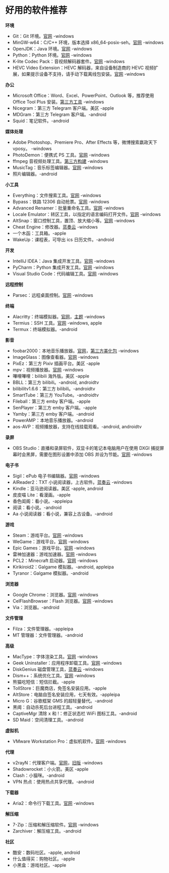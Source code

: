 # 好用的软件推荐

__环境__

- Git：Git 环境。[官网](https://git-scm.com) -windows
- MinGW-w64：C/C++ 环境，版本选择 x86_64-posix-seh。[官网](https://sourceforge.net/projects/mingw-w64/files/mingw-w64/mingw-w64-release) -windows
- OpenJDK：Java 环境。[官网](https://openjdk.org) -windows
- Python：Python 环境。[官网](https://www.python.org) -windows
- K-lite Codec Pack：音视频解码器套件。[官网](https://codecguide.com) -windows
- HEVC Video Extension：HEVC 解码器，来自设备制造商的 HEVC 视频扩展，如果提示设备不支持，请手动下载离线包安装。[官网](https://www.microsoft.com/zh-cn/p/hevc-video-extensions-from-device-manufacturer/9n4wgh0z6vhq) -windows

__办公__

- Microsoft Office：Word、Excel、PowerPoint、Outlook 等，推荐使用 Office Tool Plus 安装。[第三方工具](https://otp.landian.vip) -windows
- Nicegram：第三方 Telegram 客户端。美区 -apple
- MDGram：第三方 Telegram 客户端。-android
- Squid：笔记软件。-android

__媒体处理__

- Adobe Photoshop、Premiere Pro、After Effects 等，微博搜索嬴政天下 vposy。 -windows
- PhotoDemon：便携式 PS 工具。[官网](https://github.com/tannerhelland/PhotoDemon) -windows
- ffmpeg 音视频处理工具。[第三方构建](https://github.com/BtbN/FFmpeg-Builds) -windows
- MusicTag：音乐标签编辑器。[官网](https://www.cnblogs.com/vinlxc/p/11347744.html) -windows
- 照片编辑器。-android

__小工具__

- Everything：文件搜索工具。[官网](https://www.voidtools.com) -windows
- Bypass：铁路 12306 自动抢票。[官网](https://www.bypass.cn) -windows
- Advanced Renamer：批量重命名工具。[官网](https://advancedrenamer.com) -windows
- Locale Emulator：转区工具，以指定的语言编码打开文件。[官网](https://github.com/xupefei/Locale-Emulator) -windows
- AltSnap：窗口控制工具，置顶、放大缩小等。[官网](https://github.com/RamonUnch/AltSnap) -windows
- Cheat Engine：修改器。[蓝奏云](https://www.lanzout.com/iwvLs10pejqb) -windows
- 一个木函：工具箱。-apple
- WakeUp：课程表，可导出 ics 日历文件。-android

__开发__

- IntelliJ IDEA：Java 集成开发工具。[官网](https://www.jetbrains.com/idea) -windows
- PyCharm：Python 集成开发工具。[官网](https://www.jetbrains.com/pycharm) -windows
- Visual Studio Code：代码编辑工具。[官网](https://code.visualstudio.com) -windows

__远程控制__

- Parsec：远程桌面控制。[官网](https://parsec.app) -windows

__终端__

- Alacritty：终端模拟器。[官网](https://github.com/alacritty/alacritty)，[主题](https://github.com/alacritty/alacritty-theme) -windows
- Termius：SSH 工具。[官网](https://termius.com) -windows, apple
- Termux：终端模拟器。-android

__影音__

- foobar2000：本地音乐播放器。[官网](https://www.foobar2000.org)，[第三方美化包](https://github.com/dream7180/foobox-cn) -windows
- ImageGlass：图像查看器。[官网](https://github.com/d2phap/ImageGlass) -windows
- PixEz：第三方 Pixiv 插画平台。美区 -apple
- mpv：视频播放器。[官网](https://mpv.io) -windows
- 嗶哩嗶哩：bilibili 海外版。美区 -apple
- BBLL：第三方 bilibili。-android, androidtv
- bilibilitv1.6.6：第三方 bilibili。-androidtv
- SmartTube：第三方 YouTube。-androidtv
- Fileball：第三方 emby 客户端。-apple
- SenPlayer：第三方 emby 客户端。-apple
- Yamby：第三方 emby 客户端。-android
- PowerAMP：本地音乐播放器。-android
- aos-AVP：视频播放器，支持在线挂载观看。-android, androidtv

__录屏__

- OBS Studio：直播和录屏软件，双显卡的笔记本电脑用户在使用 DXGI 捕捉屏幕时会黑屏，需要在图形设置中添加 OBS 并设为节能。[官网](https://github.com/obsproject/obs-studio) -windows

__电子书__

- Sigil：ePub 电子书编辑器。[官网](https://github.com/Sigil-Ebook/Sigil) -windows
- AlReader2：TXT 小说阅读器，上古软件。[蓝奏云](https://www.lanzout.com/i6UxI1wrbnte) -windows
- Kindle：亚马逊阅读器。美区 -apple, android
- 皮皮喵 Lite：看漫画。-apple
- 香色闺阁：看小说。-appleipa
- 阅读：看小说。-android
- Aa 小说阅读器：看小说，兼容上古设备。-android

__游戏__

- Steam：游戏平台。[官网](https://store.steampowered.com) -windows
- WeGame：游戏平台。[官网](https://www.wegame.com.cn) -windows
- Epic Games：游戏平台。[官网](https://www.epicgames.com) -windows
- 雷神加速器：游戏加速器。[官网](https://www.leigod.com) -windows
- PCL2：Minecraft 启动器。[官网](https://afdian.net/a/LTCat) -windows
- Kirikiroid2：Galgame 模拟器。-android, appleipa
- Tyranor：Galgame 模拟器。-android

__浏览器__

- Google Chrome：浏览器。[官网](https://www.google.com/chrome) -windows
- CelFlashBrowser：Flash 浏览器。[官网](https://github.com/Mzying2001/CefFlashBrowser) -windows
- Via：浏览器。-android

__文件管理__

- Filza：文件管理器。-appleipa
- MT 管理器：文件管理器。-android

__高级__

- MacType：字体渲染工具。[官网](https://github.com/snowie2000/mactype) -windows
- Geek Uninstaller：应用程序卸载工具。[官网](https://geekuninstaller.com) -windows
- DiskGenius 磁盘管理工具，[蓝奏云](https://www.lanzout.com/iPnVK0u05qmj) -windows
- Dism++：系统优化工具。[官网](https://github.com/Chuyu-Team/Dism-Multi-language) -windows
- 熊猫吃短信：短信拦截。-apple
- TollStore：巨魔商店，免签名安装应用。-apple
- AltStore：电脑自签名安装应用，七天有效。-appleipa
- Micro G：谷歌框架 GMS 的超轻量替代。-android
- 黑阈：自动杀死后台进程工具。-android
- CaptiveMgr 清除 x 和 !：修正状态栏 WiFi 图标工具。-android
- SD Maid：空间清理工具。-android

__虚拟机__

- VMware Workstation Pro：虚拟机软件。[官网](https://www.vmware.com) -windows

__代理__

- v2rayN：代理客户端。[官网](https://github.com/2dust/v2rayN)，[旧版](https://github.com/2dust/v2rayN/releases/tag/5.39) -windows
- Shadowrocket：小火箭。美区 -apple
- Clash：小猫咪。-android
- VPN 热点：使用热点共享代理。-android

__下载器__

- Aria2：命令行下载工具。[官网](https://github.com/aria2/aria2) -windows

__解压缩__

- 7-Zip：压缩和解压缩软件。[官网](https://www.7-zip.org) -windows
- Zarchiver：解压缩工具。-android

__社区__

- 酷安：数码社区。-apple, android
- 什么值得买：购物社区。-apple
- 小黑盒：游戏社区。-apple
